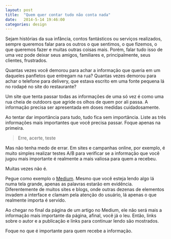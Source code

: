 ```yaml
---
layout: post
title:  "Quem quer contar tudo não conta nada"
date:   2014-5-14 19:46:00
categories: design
---
```


Sejam histórias da sua infância, contos fantásticos ou serviços realizados, sempre queremos falar para os outros o que sentimos, o que fizemos, o que queremos fazer e muitas outras coisas mais. Porém, falar tudo isso de uma vez pode deixar seus amigos, familiares e, principalmente, seus clientes, frustrados.

<!--more-->

Quantas vezes você demorou para achar a informação que queria em um daqueles panfletos que entregam na rua? Quantas vezes demorou para achar o telefone para delivery, que estava escrito em uma fonte pequena lá no rodapé no site do restaurante?

Um site que tenta passar todas as informações de uma só vez é como uma rua cheia de outdoors que agride os olhos de quem por ali passa. A informação precisa ser apresentada em doses medidas cuidadosamente.

Ao tentar dar importância para tudo, tudo fica sem importância. Liste as três informações mais importantes que você precisa passar. Foque apenas na primeira.

<blockquote class="pullquote">Erre, acerte, teste</blockquote>

Mas não tenha medo de errar. Em sites e campanhas online, por exemplo, é muito simples realizar testes A/B para verificar se a informação que você jugou mais importante é realmente a mais valiosa para quem a recebeu.

Muitas vezes não é.

Pegue como exemplo o [Medium](http://medium.com). Mesmo que você esteja lendo algo lá numa tela grande, apenas as palavras estarão em evidência. Diferentemente de muitos sites e blogs, onde outras dezenas de elementos invadem a interface e clamam pela atenção do usuário, lá apenas o que realmente importa é servido.

Ao chegar no final da página de um artigo no Medium, ele não será mais a informação mais importante da página, afinal, você já o leu. Então, links sobre o autor e a publicação e links para continuar lendo são mostrados.

Foque no que é importante para quem recebe a informação.